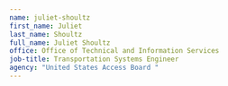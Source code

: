 ```yaml
---
name: juliet-shoultz
first_name: Juliet
last_name: Shoultz
full_name: Juliet Shoultz
office: Office of Technical and Information Services
job-title: Transportation Systems Engineer
agency: "United States Access Board "
---
```


